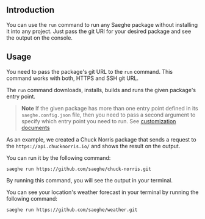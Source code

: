 ## Introduction

You can use the `run` command to run any Saeghe package without installing it into any project.
Just pass the git URl for your desired package and see the output on the console.

## Usage

You need to pass the package's git URL to the `run` command. This command works with both, HTTPS and SSH git URL.

The `run` command downloads, installs, builds and runs the given package's entry point.

> **Note**
> If the given package has more than one entry point defined in its `saeghe.config.json` file, 
> then you need to pass a second argument to specify which entry point you need to run.
> See [customization documents](https://saeghe.com/documentations/customization)

As an example, we created a Chuck Norris package that sends a request to the `https://api.chucknorris.io/` and shows the 
result on the output.

You can run it by the following command:

```shell
saeghe run https://github.com/saeghe/chuck-norris.git
```

By running this command, you will see the output in your terminal.

You can see your location's weather forecast in your terminal by running the following command:

```shell
saeghe run https://github.com/saeghe/weather.git
```
